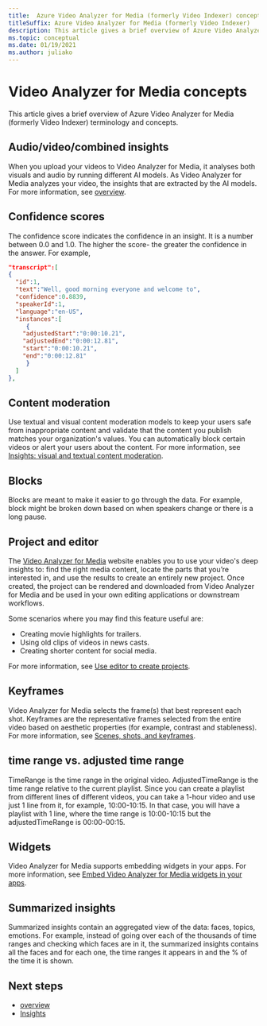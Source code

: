 ```yaml
---
title:  Azure Video Analyzer for Media (formerly Video Indexer) concepts - Azure  
titleSuffix: Azure Video Analyzer for Media (formerly Video Indexer)
description: This article gives a brief overview of Azure Video Analyzer for Media (formerly Video Indexer) terminology and concepts.
ms.topic: conceptual
ms.date: 01/19/2021
ms.author: juliako
---
```



# Video Analyzer for Media concepts

This article gives a brief overview of Azure Video Analyzer for Media (formerly Video Indexer) terminology and concepts.

## Audio/video/combined insights

When you upload your videos to Video Analyzer for Media, it analyses both visuals and audio by running different AI models. As Video Analyzer for Media analyzes your video, the insights that are extracted by the AI models. For more information, see [overview](video-indexer-overview.md).

## Confidence scores

The confidence score indicates the confidence in an insight. It is a number between 0.0 and 1.0. The higher the score- the greater the confidence in the answer. For example, 

```json
"transcript":[
{
  "id":1,
  "text":"Well, good morning everyone and welcome to",
  "confidence":0.8839,
  "speakerId":1,
  "language":"en-US",
  "instances":[
     {
	"adjustedStart":"0:00:10.21",
	"adjustedEnd":"0:00:12.81",
	"start":"0:00:10.21",
	"end":"0:00:12.81"
     }
  ]
},
```

## Content moderation

Use textual and visual content moderation models to keep your users safe from inappropriate content and validate that the content you publish matches your organization's values. You can automatically block certain videos or alert your users about the content. For more information, see [Insights: visual and textual content moderation](video-indexer-output-json-v2.md#visualcontentmoderation). 

## Blocks	

Blocks are meant to make it easier to go through the data. For example, block might be broken down based on when speakers change or there is a long pause.	

## Project and editor

The [Video Analyzer for Media](https://www.videoindexer.ai/) website enables you to use your video's deep insights to: find the right media content, locate the parts that you’re interested in, and use the results to create an entirely new project. Once created, the project can be rendered and downloaded from Video Analyzer for Media and be used in your own editing applications or downstream workflows.

Some scenarios where you may find this feature useful are: 

* Creating movie highlights for trailers.
* Using old clips of videos in news casts.
* Creating shorter content for social media.

For more information, see [Use editor to create projects](use-editor-create-project.md).

## Keyframes

Video Analyzer for Media selects the frame(s) that best represent each shot. Keyframes are the representative frames selected from the entire video based on aesthetic properties (for example, contrast and stableness). For more information, see [Scenes, shots, and keyframes](scenes-shots-keyframes.md).

## time range vs. adjusted time range	

TimeRange is the time range in the original video. AdjustedTimeRange is the time range relative to the current playlist. Since you can create a playlist from different lines of different videos, you can take a 1-hour video and use just 1 line from it, for example, 10:00-10:15. In that case, you will have a playlist with 1 line, where the time range is 10:00-10:15 but the adjustedTimeRange is 00:00-00:15.	

## Widgets

Video Analyzer for Media supports embedding widgets in your apps. For more information, see [Embed Video Analyzer for Media widgets in your apps](video-indexer-embed-widgets.md).

## Summarized insights	

Summarized insights contain an aggregated view of the data: faces, topics, emotions. For example, instead of going over each of the thousands of time ranges and checking which faces are in it, the summarized insights contains all the faces and for each one, the time ranges it appears in and the % of the time it is shown.	

## Next steps

- [overview](video-indexer-overview.md)
- [Insights](video-indexer-output-json-v2.md)
